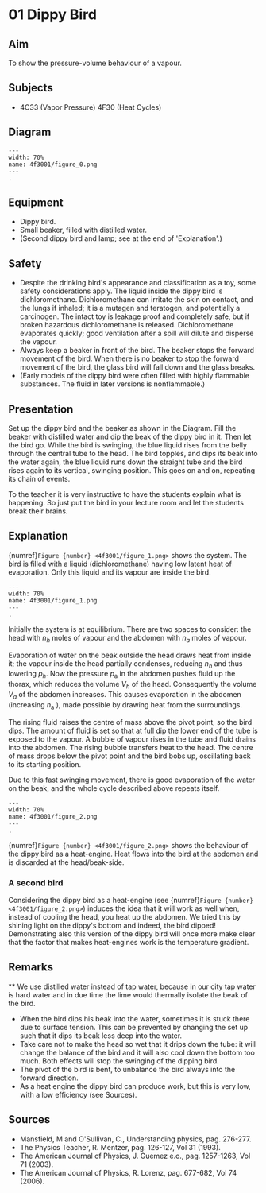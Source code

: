 # 01 Dippy Bird 
    
  
## Aim   
 To show the pressure-volume behaviour of a vapour.    
  
## Subjects   
* 4C33 (Vapor Pressure) 4F30 (Heat Cycles)   

## Diagram
   
```{figure} figures/figure_0.png  
---  
width: 70%  
name: 4f3001/figure_0.png  
---  
. 
```
     
  
## Equipment   
 *  Dippy bird. 
 *  Small beaker, filled with distilled water. 
 *  (Second dippy bird and lamp; see at the end of 'Explanation'.)   
  
## Safety   
 
 *  Despite the drinking bird's appearance and classification as a toy, some safety considerations apply. The liquid inside the dippy bird is dichloromethane. Dichloromethane can irritate the skin on contact, and the lungs if inhaled; it is a mutagen and teratogen, and potentially a carcinogen. The intact toy is leakage proof and completely safe, but if broken hazardous dichloromethane is released. Dichloromethane evaporates quickly; good ventilation after a spill will dilute and disperse the vapour. 
 *  Always keep a beaker in front of the bird. The beaker stops the forward movement of the bird. When there is no beaker to stop the forward movement of the bird, the glass bird will fall down and the glass breaks. 
 *  (Early models of the dippy bird were often filled with highly flammable substances. The fluid in later versions is nonflammable.)
     
  
## Presentation   
Set up the dippy bird and the beaker as shown in the Diagram. Fill the beaker with distilled water and dip the beak of the dippy bird in it. Then let the bird go. While the bird is swinging, the blue liquid rises from the belly through the central tube to the head. The bird topples, and dips its beak into the water again, the blue liquid runs down the straight tube and the bird rises again to its vertical, swinging position. This goes on and on, repeating its chain of events.

To the teacher it is very instructive to have the students explain what is happening. So just put the bird in your lecture room and let the students break their brains.  
  
## Explanation   
{numref}`Figure {number} <4f3001/figure_1.png>` shows the system. The bird is filled with a liquid (dichloromethane) having low latent heat of evaporation. Only this liquid and its vapour are inside the bird.    
```{figure} figures/figure_1.png  
---  
width: 70%  
name: 4f3001/figure_1.png  
---  
. 
```
Initially the system is at equilibrium. There are two spaces to consider: the head with $n_{h}$ moles of vapour and the abdomen with $n_{a}$ moles of vapour.

Evaporation of water on the beak outside the head draws heat from inside it; the vapour inside the head partially condenses, reducing $n_{h}$ and thus lowering $p_{h}$. Now the pressure $p_{\mathrm{a}}$ in the abdomen pushes fluid up the thorax, which reduces the volume $V_{h}$ of the head. Consequently the volume $V_{a}$ of the abdomen increases. This causes evaporation in the abdomen (increasing $n_{\mathrm{a}}$ ), made possible by drawing heat from the surroundings.

The rising fluid raises the centre of mass above the pivot point, so the bird dips. The amount of fluid is set so that at full dip the lower end of the tube is exposed to the vapour. A bubble of vapour rises in the tube and fluid drains into the abdomen. The rising bubble transfers heat to the head. The centre of mass drops below the pivot point and the bird bobs up, oscillating back to its starting position.

Due to this fast swinging movement, there is good evaporation of the water on the beak, and the whole cycle described above repeats itself.   
```{figure} figures/figure_2.png  
---  
width: 70%  
name: 4f3001/figure_2.png  
---  
. 
```

{numref}`Figure {number} <4f3001/figure_2.png>` shows the behaviour of the dippy bird as a heat-engine. Heat flows into the bird at the abdomen and is discarded at the head/beak-side.  

### A second bird
Considering the dippy bird as a heat-engine (see {numref}`Figure {number} <4f3001/figure_2.png>`) induces the idea that it will work as well when, instead of cooling the head, you heat up the abdomen. We tried this by shining light on the dippy's bottom and indeed, the bird dipped! Demonstrating also this version of the dippy bird will once more make clear that the factor that makes heat-engines work is the temperature gradient.
  
## Remarks
**  We use distilled water instead of tap water, because in our city tap water is hard water and in due time the lime would thermally isolate the beak of the bird. 
 *  When the bird dips his beak into the water, sometimes it is stuck there due to surface tension. This can be prevented by changing the set up such that it dips its beak less deep into the water. 
 *  Take care not to make the head so wet that it drips down the tube: it will change the balance of the bird and it will also cool down the bottom too much. Both effects will stop the swinging of the dipping bird. 
 *  The pivot of the bird is bent, to unbalance the bird always into the forward direction. 
 *  As a heat engine the dippy bird can produce work, but this is very low, with a low efficiency (see
 Sources).   
  
## Sources
 *  Mansfield, M and O'Sullivan, C., Understanding physics, pag. 276-277. 
 *  The Physics Teacher, R. Mentzer, pag. 126-127, Vol 31 (1993). 
 *  The American Journal of Physics, J. Guemez e.o., pag. 1257-1263, Vol 71 (2003). 
 *  The American Journal of Physics, R. Lorenz, pag. 677-682, Vol 74 (2006).
  